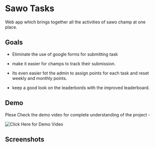 
# Sawo Tasks

Web app which brings together all the activities of sawo champ at one place.



## Goals

* Eliminate the use of google forms for submitting task
* make it easier for champs to track their submission.
* Its even easier fot the admin to assign points for each task and reset weekly and monthly points.

* keep a good look on the leaderbords with the improved leaderboard.


## Demo

Plese Check the demo video for complete understanding of the project - 

![Click Here for Demo Video](https://drive.google.com/drive/folders/1m0TS3OYDVL9DAuVZuJpbzFMZcUqfl7Wt?usp=sharing)

## Screenshots



